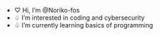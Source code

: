 - ♡ Hi, I’m @Noriko-fos
- ♤ I’m interested in coding and cybersecurity
- ♧ I’m currently learning basics of programming



<!---
Noriko-fos/Noriko-fos is a ✨ special ✨ repository because its `README.md` (this file) appears on your GitHub profile.
You can click the Preview link to take a look at your changes.
--->
